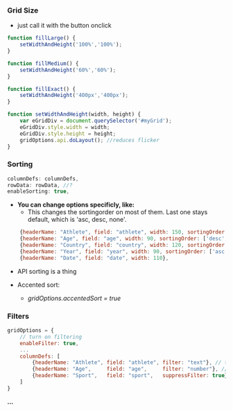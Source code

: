### Grid Size 

* just call it with the button onclick
```js
function fillLarge() {
    setWidthAndHeight('100%','100%');
}

function fillMedium() {
    setWidthAndHeight('60%','60%');
}

function fillExact() {
    setWidthAndHeight('400px','400px');
}

function setWidthAndHeight(width, height) {
    var eGridDiv = document.querySelector('#myGrid');
    eGridDiv.style.width = width;
    eGridDiv.style.height = height;
    gridOptions.api.doLayout(); //reduces flicker
}
```

### Sorting

```js
columnDefs: columnDefs,
rowData: rowData, //?
enableSorting: true,
```

* __You can change options specificly, like:__
    * This changes the sortingorder on most of them. Last one stays default, which is 'asc, desc, none'.

```js
    {headerName: "Athlete", field: "athlete", width: 150, sortingOrder: ['asc','desc']},
    {headerName: "Age", field: "age", width: 90, sortingOrder: ['desc','asc']},
    {headerName: "Country", field: "country", width: 120, sortingOrder: ['desc',null]},
    {headerName: "Year", field: "year", width: 90, sortingOrder: ['asc']},
    {headerName: "Date", field: "date", width: 110},
```

* API sorting is a thing

* Accented sort:
    * _gridOptions.accentedSort = true_


### Filters

```js
gridOptions = {
    // turn on filtering
    enableFilter: true,
    ...
    columnDefs: [
        {headerName: "Athlete", field: "athlete", filter: "text"}, // text filter
        {headerName: "Age",     field: "age",     filter: "number"}, // number filter
        {headerName: "Sport",   field: "sport",   suppressFilter: true} // NO filter
    ]
}
```

__...__

